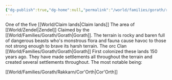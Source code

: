 ```yaml
---
{"dg-publish":true,"dg-home":null,"permalink":"/world/families/gorath/rakkarn/rakkarn/","dgPassFrontmatter":true,"created":"2025-03-10T17:42:16.729-04:00","updated":"2025-03-16T19:08:54.066-04:00"}
---
```



One of the five [[World/Claim lands\|Claim lands]]
The area of [[World/Zendel\|Zendel]] Claimed by the [[World/Families/Gorath/Gorath\|Gorath]]. 
The terrain is rocky and baren full of dangerous beasts who's monstrous flora and fauna cause havoc to those not strong enough to brave its harsh terrain. 
The orc Clan [[World/Families/Gorath/Gorath\|Gorath]] First colonized these lands 150 years ago. 
They have made settlements all throughout the terrain and created several settlements throughout. The most notable being: 

[[World/Families/Gorath/Rakkarn/Cor'Orth\|Cor'Orth]]
